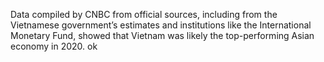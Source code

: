 Data compiled by CNBC from official sources, including from the Vietnamese government’s estimates and institutions like the International Monetary Fund, showed that Vietnam was likely the top-performing Asian economy in 2020.
ok
